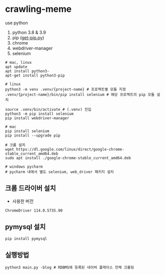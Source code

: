 # crawling-meme
use python

1. python 3.8 & 3.9
2. pip ([get-pip.py](https://bootstrap.pypa.io/get-pip.py))
3. chrome
4. webdriver-manager
5. selenium

```shell
# mac, linux
apt update
apt install python3-
apt-get install python3-pip

# linux
python3 -m venv .venv/{project-name} # 프로젝트별 모듈 지정
.venv/{project-name}/bin/pip install selenium # 해당 프로젝트의 pip 모듈 설치

source .venv/bin/activate # (.venv) 진입
python3 -m pip install selenium
pip install webdriver-manager

# mac
pip install selenium
pip install --upgrade pip

# 크롬 설치
wget https://dl.google.com/linux/direct/google-chrome-stable_current_amd64.deb
sudo apt install ./google-chrome-stable_current_amd64.deb

# windows pycharm
# pycharm 내에서 별도 selenium, web_driver 패키지 설치
```

## 크롬 드라이버 설치

- 사용한 버전

```text
ChromeDriver 114.0.5735.90
```

## pymysql 설치

```text
pip install pymysql
```

## 실행방법
```shell
python3 main.py -blog # RDBMS에 등록된 네이버 플레이스 전체 크롤링
```